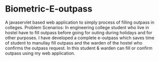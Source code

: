 # Biometric-E-outpass
A javaservlet based web application to simply process of filling outpass in colleges. Problem Scenarios: In engineering college student who live in hostel have to fill outpass before going for outing during holidays and for other purposes. I have developed a complete e-outpass which saves time of student to manullay fill outpass and the warden of the hostel who confirms the outpass request. In this student &amp; warden can fill or confirm outpass using my web application.
